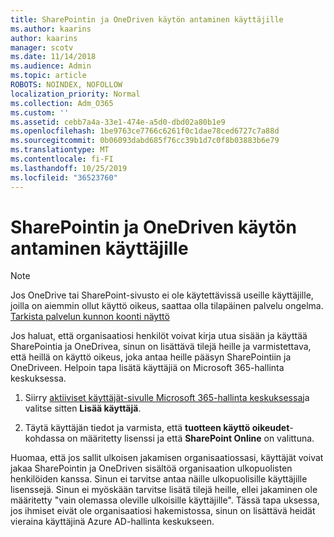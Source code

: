 ```yaml
---
title: SharePointin ja OneDriven käytön antaminen käyttäjille
ms.author: kaarins
author: kaarins
manager: scotv
ms.date: 11/14/2018
ms.audience: Admin
ms.topic: article
ROBOTS: NOINDEX, NOFOLLOW
localization_priority: Normal
ms.collection: Adm_O365
ms.custom: ''
ms.assetid: cebb7a4a-33e1-474e-a5d0-dbd02a80b1e9
ms.openlocfilehash: 1be9763ce7766c6261f0c1dae78ced6727c7a88d
ms.sourcegitcommit: 0b06093dabd685f76cc39b1d7c0f8b03883b6e79
ms.translationtype: MT
ms.contentlocale: fi-FI
ms.lasthandoff: 10/25/2019
ms.locfileid: "36523760"
---
```

# <a name="give-users-access-to-sharepoint-and-onedrive"></a>SharePointin ja OneDriven käytön antaminen käyttäjille

> [!NOTE]
> Jos OneDrive tai SharePoint-sivusto ei ole käytettävissä useille käyttäjille, joilla on aiemmin ollut käyttö oikeus, saattaa olla tilapäinen palvelu ongelma. [Tarkista palvelun kunnon koonti näyttö](https://portal.office.com/adminportal/home#/servicehealth)
  
Jos haluat, että organisaatiosi henkilöt voivat kirja utua sisään ja käyttää SharePointia ja OneDrivea, sinun on lisättävä tilejä heille ja varmistettava, että heillä on käyttö oikeus, joka antaa heille pääsyn SharePointiin ja OneDriveen. Helpoin tapa lisätä käyttäjiä on Microsoft 365-hallinta keskuksessa.
  
1. Siirry [aktiiviset käyttäjät-sivulle Microsoft 365-hallinta keskuksessa](https://portal.office.com/adminportal/home#/users)ja valitse sitten **Lisää käyttäjä**.
    
2. Täytä käyttäjän tiedot ja varmista, että **tuotteen käyttö oikeudet**-kohdassa on määritetty lisenssi ja että **SharePoint Online** on valittuna. 
    
Huomaa, että jos sallit ulkoisen jakamisen organisaatiossasi, käyttäjät voivat jakaa SharePointin ja OneDriven sisältöä organisaation ulkopuolisten henkilöiden kanssa. Sinun ei tarvitse antaa näille ulkopuolisille käyttäjille lisenssejä. Sinun ei myöskään tarvitse lisätä tilejä heille, ellei jakaminen ole määritetty "vain olemassa oleville ulkoisille käyttäjille". Tässä tapa uksessa, jos ihmiset eivät ole organisaatiosi hakemistossa, sinun on lisättävä heidät vieraina käyttäjinä Azure AD-hallinta keskukseen.
  

